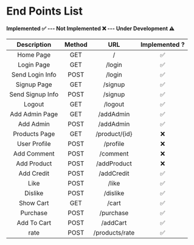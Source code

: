 # End Points List

#### Implemented ✅  --- Not Implemented ❌ --- Under Development ⚠

| Description | Method | URL | Implemented ? |
|:-----------:|:------:|:---:|:-------------:|
| Home Page | GET | / | ✅ |
| Login Page | GET | /login | ✅ |
| Send Login Info | POST | /login | ✅ |
| Signup Page | GET | /signup | ✅ |
| Send Signup Info | POST | /signup | ✅ |
| Logout | GET | /logout | ✅ |
| Add Admin Page | GET | /addAdmin | ✅ |
| Add Admin | POST | /addAdmin | ✅ |
| Products Page | GET | /product/{id} | ❌ |
| User Profile | POST | /profile | ❌
| Add Comment | POST | /comment | ❌ |
| Add Product | POST | /addProduct | ❌ |
| Add Credit | POST | /addCredit | ✅ |
| Like | POST | /like | ✅ |
| Dislike | POST | /dislike | ✅ |
| Show Cart | GET | /cart | ✅ |
| Purchase | POST | /purchase | ✅ |
| Add To Cart | POST | /addCart | ✅ |
| rate | POST | /products/rate | ✅ |
